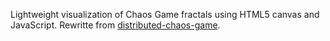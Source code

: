 Lightweight visualization of Chaos Game fractals using HTML5 canvas and JavaScript. Rewritte from [distributed-chaos-game](https://github.com/Filip-Papic/KiDS-Distributed-Chaos-Game).